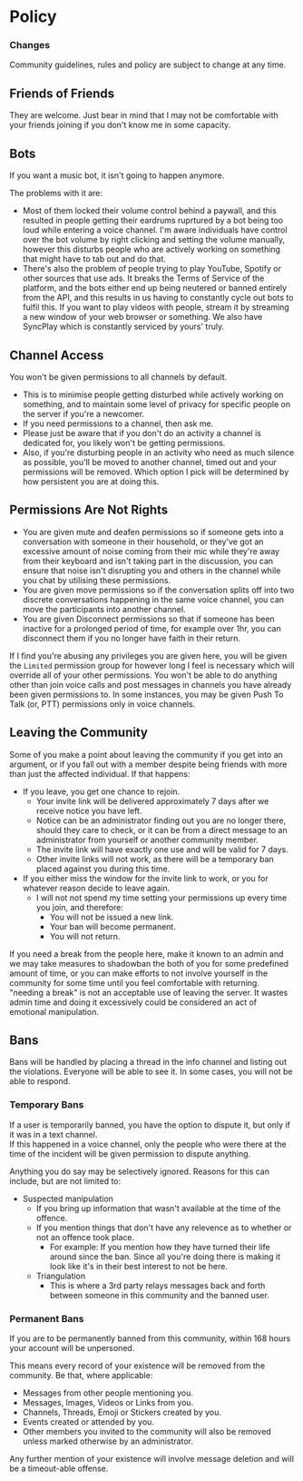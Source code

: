 # Policy
### Changes
Community guidelines, rules and policy are subject to change at any time.

## Friends of Friends
They are welcome. Just bear in mind that I may not be comfortable with your friends joining if you don't know me in some capacity.

## Bots
If you want a music bot, it isn't going to happen anymore.

The problems with it are:
- Most of them locked their volume control behind a paywall, and this resulted in people getting their eardrums ruprtured by a bot being too loud while entering a voice channel. I'm aware individuals have control over the bot volume by right clicking and setting the volume manually, however this disturbs people who are actively working on something that might have to tab out and do that.
- There's also the problem of people trying to play YouTube, Spotify or other sources that use ads. It breaks the Terms of Service of the platform, and the bots either end up being neutered or banned entirely from the API, and this results in us having to constantly cycle out bots to fulfil this. If you want to play videos with people, stream it by streaming a new window of your web browser or something. We also have SyncPlay which is constantly serviced by yours' truly.

## Channel Access
You won't be given permissions to all channels by default.
 - This is to minimise people getting disturbed while actively working on something, and to maintain some level of privacy for specific people on the server if you're a newcomer.
 - If you need permissions to a channel, then ask me.
 - Please just be aware that if you don't do an activity a channel is dedicated for, you likely won't be getting permissions.
 - Also, if you're disturbing people in an activity who need as much silence as possible, you'll be moved to another channel, timed out and your permissions will be removed. Which option I pick will be determined by how persistent you are at doing this.

## Permissions Are Not Rights
- You are given mute and deafen permissions so if someone gets into a conversation with someone in their household, or they've got an excessive amount of noise coming from their mic while they're away from their keyboard and isn't taking part in the discussion, you can ensure that noise isn't disrupting you and others in the channel while you chat by utilising these permissions.
- You are given move permissions so if the conversation splits off into two discrete conversations happening in the same voice channel, you can move the participants into another channel.
- You are given Disconnect permissions so that if someone has been inactive for a prolonged period of time, for example over 1hr, you can disconnect them if you no longer have faith in their return.

If I find you're abusing any privileges you are given here, you will be given the `Limited` permission group for however long I feel is necessary which will override all of your other permissions. You won't be able to do anything other than join voice calls and post messages in channels you have already been given permissions to. In some instances, you may be given Push To Talk (or, PTT) permissions only in voice channels.

## Leaving the Community
Some of you make a point about leaving the community if you get into an argument, or if you fall out with a member despite being friends with more than just the affected individual. If that happens:
- If you leave, you get one chance to rejoin.
  - Your invite link will be delivered approximately 7 days after we receive notice you have left.
  - Notice can be an administrator finding out you are no longer there, should they care to check, or it can be from a direct message to an administrator from yourself or another community member.
  - The invite link will have exactly one use and will be valid for 7 days.
  - Other invite links will not work, as there will be a temporary ban placed against you during this time.
- If you either miss the window for the invite link to work, or you for whatever reason decide to leave again.
  - I will not not spend my time setting your permissions up every time you join, and therefore:
    - You will not be issued a new link.
    - Your ban will become permanent.
    - You will not return.

If you need a break from the people here, make it known to an admin and we may take measures to shadowban the both of you for some predefined amount of time, or you can make efforts to not involve yourself in the community for some time until you feel comfortable with returning. "needing a break" is not an acceptable use of leaving the server. It wastes admin time and doing it excessively could be considered an act of emotional manipulation.

## Bans
Bans will be handled by placing a thread in the info channel and listing out the violations. Everyone will be able to see it. In some cases, you will not be able to respond.  
### Temporary Bans
If a user is temporarily banned, you have the option to dispute it, but only if it was in a text channel.  
If this happened in a voice channel, only the people who were there at the time of the incident will be given permission to dispute anything.  

Anything you do say may be selectively ignored. Reasons for this can include, but are not limited to:
- Suspected manipulation
  - If you bring up information that wasn't available at the time of the offence.
  - If you mention things that don't have any relevence as to whether or not an offence took place.
    - For example: If you mention how they have turned their life around since the ban. Since all you're doing there is making it look like it's in their best interest to not be here.
  - Triangulation
    - This is where a 3rd party relays messages back and forth between someone in this community and the banned user.

### Permanent Bans
If you are to be permanently banned from this community, within 168 hours your account will be unpersoned.

This means every record of your existence will be removed from the community. Be that, where applicable:
- Messages from other people mentioning you.
- Messages, Images, Videos or Links from you.
- Channels, Threads, Emoji or Stickers created by you.
- Events created or attended by you.
- Other members you invited to the community will also be removed unless marked otherwise by an administrator.

Any further mention of your existence will involve message deletion and will be a timeout-able offense.